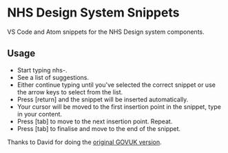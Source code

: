 # NHS Design System Snippets
VS Code and Atom snippets for the NHS Design system components. 

## Usage
- Start typing nhs-.
- See a list of suggestions.
- Either continue typing until you've selected the correct snippet or use the arrow keys to select from the list.
- Press [return] and the snippet will be inserted automatically.
- Your cursor will be moved to the first insertion point in the snippet, type in your content.
- Press [tab] to move to the next insertion point. Repeat.
- Press [tab] to finalise and move to the end of the snippet.

Thanks to David for doing the [original GOVUK version](https://github.com/daviddotto/govuk-design-system-snippets).
